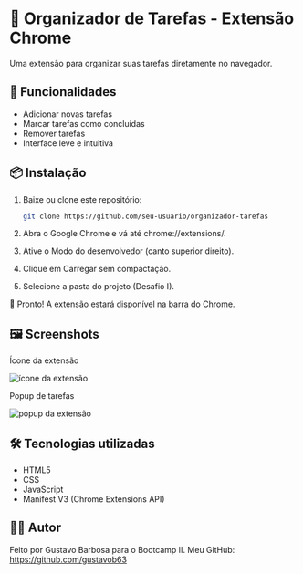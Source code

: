 # 📝 Organizador de Tarefas - Extensão Chrome

Uma extensão para organizar suas tarefas
diretamente no navegador.  

## 🚀 Funcionalidades
- Adicionar novas tarefas  
- Marcar tarefas como concluídas  
- Remover tarefas  
- Interface leve e intuitiva  

## 📦 Instalação
1. Baixe ou clone este repositório:
   ```bash
   git clone https://github.com/seu-usuario/organizador-tarefas

2. Abra o Google Chrome e vá até chrome://extensions/.

3. Ative o Modo do desenvolvedor (canto superior direito).

4. Clique em Carregar sem compactação.

5. Selecione a pasta do projeto (Desafio I).

🎉 Pronto! A extensão estará disponível na barra do Chrome.

## 🖼️ Screenshots
 
Ícone da extensão

![ícone da extensão](image.png)

Popup de tarefas

![popup da extensão](image-1.png)

## 🛠️ Tecnologias utilizadas

- HTML5
- CSS
- JavaScript
- Manifest V3 (Chrome Extensions API)

## 👨‍💻 Autor

Feito por Gustavo Barbosa para o Bootcamp II.
Meu GitHub: https://github.com/gustavob63
